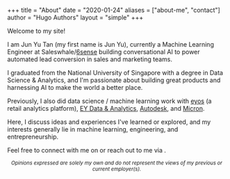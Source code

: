 +++
title = "About"
date = "2020-01-24"
aliases = ["about-me", "contact"]
author = "Hugo Authors"
layout = "simple"
+++

Welcome to my site!

I am Jun Yu Tan (my first name is Jun Yu), currently a Machine Learning Engineer at Saleswhale/[6sense](https://6sense.com/) building conversational AI to power automated lead conversion in sales and marketing teams.

I graduated from the National University of Singapore with a degree in Data Science & Analytics, and I'm passionate about building great products and harnessing AI to make the world a better place.

Previously, I also did data science / machine learning work with [eyos](https://eyos.one/) (a retail analytics platform), [EY Data & Analytics](https://www.ey.com/en_gl/big-data-analytics), [Autodesk](https://www.autodesk.com/), and [Micron](https://www.micron.com/).

Here, I discuss ideas and experiences I've learned or explored, and my interests generally lie in machine learning, engineering, and entrepreneurship.

Feel free to connect with me on 
<a href="https://www.linkedin.com/in/tanjy/"
        class="btn btn-sm btn-outline-dark" data-show-count="false" aria-label="LinkedIn">
        <i class="feather-16" data-feather="linkedin"></i></a> 
or reach out to me via 
<a href="mailto:jy8230@gmail.com"
        class="btn btn-sm btn-outline-dark" data-show-count="false" aria-label="Email">
        <i class="feather-16" data-feather="mail"></i></a> .
    

<center><small><i>Opinions expressed are solely my own and do not represent the views of my previous or current employer(s).</i></small></center>
